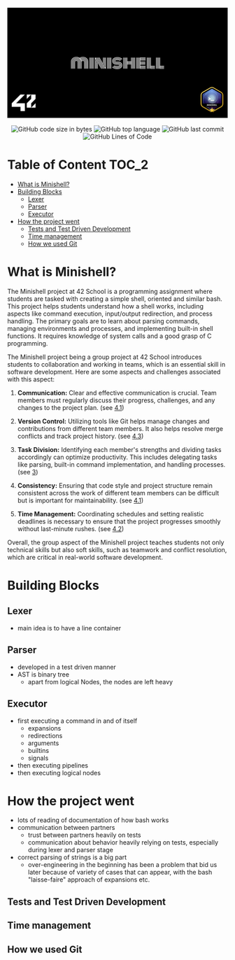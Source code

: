![](cover-minishell-bonus.png)

<p align="center">
<img alt="GitHub code size in bytes" src="https://img.shields.io/github/languages/code-size/Keisn1/minishell?color=blueviolet" />
<img alt="GitHub top language" src="https://img.shields.io/github/languages/top/Keisn1/minishell?color=blue" />
<img alt="GitHub last commit" src="https://img.shields.io/github/last-commit/Keisn1/minishell?color=brightgreen" />
<img alt="GitHub Lines of Code" src="https://tokei.rs/b1/github/Keisn1/minishell?category=code" />
</p>

# Table of Content <span class="tag" data-tag-name="TOC_2"><span class="smallcaps">TOC\_2</span></span>

  - [What is Minishell?](#what-is-minishell)
  - [Building Blocks](#building-blocks)
      - [Lexer](#lexer)
      - [Parser](#parser)
      - [Executor](#executor)
  - [How the project went](#how-the-project-went)
      - [Tests and Test Driven
        Development](#tests-and-test-driven-development)
      - [Time management](#time-management)
      - [How we used Git](#how-we-used-git)

# What is Minishell?

The Minishell project at 42 School is a programming assignment where
students are tasked with creating a simple shell, oriented and similar
bash. This project helps students understand how a shell works,
including aspects like command execution, input/output redirection, and
process handling. The primary goals are to learn about parsing commands,
managing environments and processes, and implementing built-in shell
functions. It requires knowledge of system calls and a good grasp of C
programming.

The Minishell project being a group project at 42 School introduces
students to collaboration and working in teams, which is an essential
skill in software development. Here are some aspects and challenges
associated with this aspect:

1.  **Communication:** Clear and effective communication is crucial.
    Team members must regularly discuss their progress, challenges, and
    any changes to the project plan. (see
    [4.1](#*Tests%20and%20Test%20Driven%20Development))

2.  **Version Control:** Utilizing tools like Git helps manage changes
    and contributions from different team members. It also helps resolve
    merge conflicts and track project history. (see
    [4.3](#*How%20we%20used%20Git))

3.  **Task Division:** Identifying each member's strengths and dividing
    tasks accordingly can optimize productivity. This includes
    delegating tasks like parsing, built-in command implementation, and
    handling processes. (see [3](#Building%20Blocks))

4.  **Consistency:** Ensuring that code style and project structure
    remain consistent across the work of different team members can be
    difficult but is important for maintainability. (see
    [4.1](#*Tests%20and%20Test%20Driven%20Development))

5.  **Time Management:** Coordinating schedules and setting realistic
    deadlines is necessary to ensure that the project progresses
    smoothly without last-minute rushes. (see
    [4.2](#*Time%20management))

Overall, the group aspect of the Minishell project teaches students not
only technical skills but also soft skills, such as teamwork and
conflict resolution, which are critical in real-world software
development.

# Building Blocks

## Lexer

  - main idea is to have a line container

## Parser

  - developed in a test driven manner
  - AST is binary tree
      - apart from logical Nodes, the nodes are left heavy

## Executor

  - first executing a command in and of itself
      - expansions
      - redirections
      - arguments
      - builtins
      - signals
  - then executing pipelines
  - then executing logical nodes

# How the project went

  - lots of reading of documentation of how bash works
  - communication between partners
      - trust between partners heavily on tests
      - communication about behavior heavily relying on tests,
        especially during lexer and parser stage
  - correct parsing of strings is a big part
      - over-engineering in the beginning has been a problem that bid us
        later because of variety of cases that can appear, with the bash
        "laisse-faire" approach of expansions etc.

## Tests and Test Driven Development

## Time management

## How we used Git
